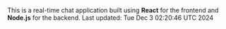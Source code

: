 This is a real-time chat application built using **React** for the frontend and **Node.js** for the backend.
Last updated: Tue Dec  3 02:20:46 UTC 2024
